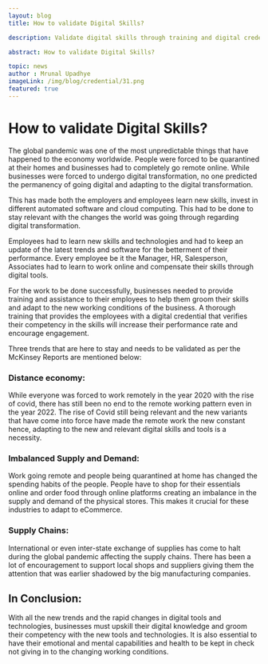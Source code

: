 ```yaml
---
layout: blog
title: How to validate Digital Skills?

description: Validate digital skills through training and digital credentials to adapt to remote work and changing business trends.

abstract: How to validate Digital Skills?

topic: news
author : Mrunal Upadhye
imageLink: /img/blog/credential/31.png
featured: true
---
```

# How to validate Digital Skills?

The global pandemic was one of the most unpredictable things that have happened to the economy worldwide. People were forced to be quarantined at their homes and businesses had to completely go remote online. While businesses were forced to undergo digital transformation, no one predicted the permanency of going digital and adapting to the digital transformation.

This has made both the employers and employees learn new skills, invest in different automated software and cloud computing. This had to be done to stay relevant with the changes the world was going through regarding digital transformation.

Employees had to learn new skills and technologies and had to keep an update of the latest trends and software for the betterment of their performance. Every employee be it the Manager, HR, Salesperson, Associates had to learn to work online and compensate their skills through digital tools.

For the work to be done successfully, businesses needed to provide training and assistance to their employees to help them groom their skills and adapt to the new working conditions of the business. A thorough training that provides the employees with a digital credential that verifies their competency in the skills will increase their performance rate and encourage engagement.

Three trends that are here to stay and needs to be validated as per the McKinsey Reports are mentioned below:

### Distance economy:

While everyone was forced to work remotely in the year 2020 with the rise of covid, there has still been no end to the remote working pattern even in the year 2022. The rise of Covid still being relevant and the new variants that have come into force have made the remote work the new constant hence, adapting to the new and relevant digital skills and tools is a necessity.

### Imbalanced Supply and Demand:

Work going remote and people being quarantined at home has changed the spending habits of the people. People have to shop for their essentials online and order food through online platforms creating an imbalance in the supply and demand of the physical stores. This makes it crucial for these industries to adapt to eCommerce.

### Supply Chains:

International or even inter-state exchange of supplies has come to halt during the global pandemic affecting the supply chains. There has been a lot of encouragement to support local shops and suppliers giving them the attention that was earlier shadowed by the big manufacturing companies.

## In Conclusion:
With all the new trends and the rapid changes in digital tools and technologies, businesses must upskill their digital knowledge and groom their competency with the new tools and technologies. It is also essential to have their emotional and mental capabilities and health to be kept in check not giving in to the changing working conditions.






